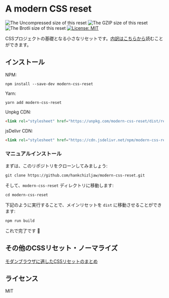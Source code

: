 # A modern CSS reset

![The Uncompressed size of this reset](https://img.badgesize.io/https://unpkg.com/modern-css-reset?label=Uncompressed%20Size)
![The GZIP size of this reset](https://img.badgesize.io/https://unpkg.com/modern-css-reset?compression=gzip&label=GZIP%20Size)
![The Brotli size of this reset](https://img.badgesize.io/https://unpkg.com/modern-css-reset?compression=brotli&label=Brotli%20Size)
[![License: MIT](https://img.shields.io/badge/License-MIT-blue.svg)](https://opensource.org/licenses/MIT)

CSSプロジェクトの基礎となる小さなリセットです。[内訳はこちらから](https://hankchizljaw.com/wrote/a-modern-css-reset/)読むことができます。

## インストール

NPM:

```console
npm install --save-dev modern-css-reset
```

Yarn:

```console
yarn add modern-css-reset
```

Unpkg CDN: 

```html
<link rel="stylesheet" href="https://unpkg.com/modern-css-reset/dist/reset.min.css" />
```

jsDelivr CDN: 

```html
<link rel="stylesheet" href="https://cdn.jsdelivr.net/npm/modern-css-reset/dist/reset.min.css" />
```

### マニュアルインストール

まずは、このリポジトリをクローンしてみましょう:

```console
git clone https://github.com/hankchizljaw/modern-css-reset.git
```

そして、`modern-css-reset` ディレクトリに移動します:

```console
cd modern-css-reset
```

下記のように実行することで、メインリセットを `dist` に移動させることができます:

```console
npm run build
```

これで完了です 🎉

## その他のCSSリセット・ノーマライズ
[モダンブラウザに適したCSSリセットのまとめ](https://coliss.com/articles/build-websites/operation/css/css-reset-for-modern-browser.html)

## ライセンス

MIT
